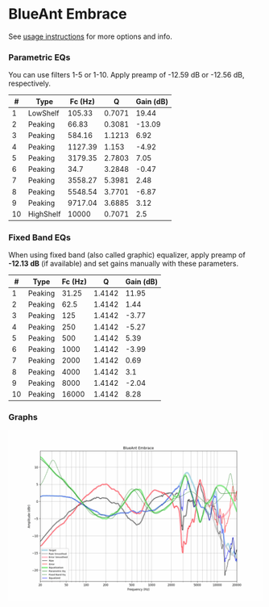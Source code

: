 # BlueAnt Embrace
See [usage instructions](https://github.com/jaakkopasanen/AutoEq#usage) for more options and info.

### Parametric EQs
You can use filters 1-5 or 1-10. Apply preamp of -12.59 dB or -12.56 dB, respectively.

|   # | Type      |   Fc (Hz) |      Q |   Gain (dB) |
|-----|-----------|-----------|--------|-------------|
|   1 | LowShelf  |    105.33 | 0.7071 |       19.44 |
|   2 | Peaking   |     66.83 | 0.3081 |      -13.09 |
|   3 | Peaking   |    584.16 | 1.1213 |        6.92 |
|   4 | Peaking   |   1127.39 | 1.153  |       -4.92 |
|   5 | Peaking   |   3179.35 | 2.7803 |        7.05 |
|   6 | Peaking   |     34.7  | 3.2848 |       -0.47 |
|   7 | Peaking   |   3558.27 | 5.3981 |        2.48 |
|   8 | Peaking   |   5548.54 | 3.7701 |       -6.87 |
|   9 | Peaking   |   9717.04 | 3.6885 |        3.12 |
|  10 | HighShelf |  10000    | 0.7071 |        2.5  |

### Fixed Band EQs
When using fixed band (also called graphic) equalizer, apply preamp of **-12.13 dB** (if available) and set gains manually with these parameters.

|   # | Type    |   Fc (Hz) |      Q |   Gain (dB) |
|-----|---------|-----------|--------|-------------|
|   1 | Peaking |     31.25 | 1.4142 |       11.95 |
|   2 | Peaking |     62.5  | 1.4142 |        1.44 |
|   3 | Peaking |    125    | 1.4142 |       -3.77 |
|   4 | Peaking |    250    | 1.4142 |       -5.27 |
|   5 | Peaking |    500    | 1.4142 |        5.39 |
|   6 | Peaking |   1000    | 1.4142 |       -3.99 |
|   7 | Peaking |   2000    | 1.4142 |        0.69 |
|   8 | Peaking |   4000    | 1.4142 |        3.1  |
|   9 | Peaking |   8000    | 1.4142 |       -2.04 |
|  10 | Peaking |  16000    | 1.4142 |        8.28 |

### Graphs
![](./BlueAnt%20Embrace.png)
